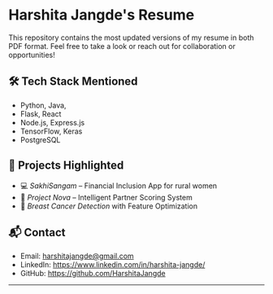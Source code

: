 # Harshita Jangde's Resume

This repository contains the most updated versions of my resume in both PDF format. Feel free to take a look or reach out for collaboration or opportunities!

## 🛠 Tech Stack Mentioned

- Python, Java,
- Flask, React
- Node.js, Express.js
- TensorFlow, Keras
- PostgreSQL

## 🚀 Projects Highlighted

- 💻 *SakhiSangam* – Financial Inclusion App for rural women
- 🤖 *Project Nova* – Intelligent Partner Scoring System
- 🧬 *Breast Cancer Detection* with Feature Optimization


## 📬 Contact

- Email: harshitajangde@gmail.com  
- LinkedIn: https://www.linkedin.com/in/harshita-jangde/
- GitHub: https://github.com/HarshitaJangde

---
